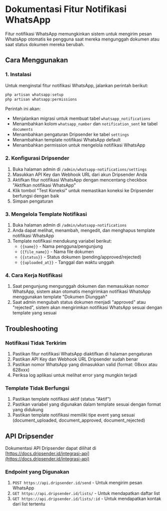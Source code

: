 # Dokumentasi Fitur Notifikasi WhatsApp

Fitur notifikasi WhatsApp memungkinkan sistem untuk mengirim pesan WhatsApp otomatis ke pengguna saat mereka mengunggah dokumen atau saat status dokumen mereka berubah.

## Cara Menggunakan

### 1. Instalasi

Untuk menginstal fitur notifikasi WhatsApp, jalankan perintah berikut:

```bash
php artisan whatsapp:setup
php artisan whatsapp:permissions
```

Perintah ini akan:
- Menjalankan migrasi untuk membuat tabel `whatsapp_notifications`
- Menambahkan kolom `whatsapp_number` dan `notification_sent` ke tabel `documents`
- Menambahkan pengaturan Dripsender ke tabel `settings`
- Menambahkan template notifikasi WhatsApp default
- Menambahkan permission untuk mengelola notifikasi WhatsApp

### 2. Konfigurasi Dripsender

1. Buka halaman admin di `/admin/whatsapp-notifications/settings`
2. Masukkan API Key dan Webhook URL dari akun Dripsender Anda
3. Aktifkan fitur notifikasi WhatsApp dengan mencentang checkbox "Aktifkan notifikasi WhatsApp"
4. Klik tombol "Test Koneksi" untuk memastikan koneksi ke Dripsender berfungsi dengan baik
5. Simpan pengaturan

### 3. Mengelola Template Notifikasi

1. Buka halaman admin di `/admin/whatsapp-notifications`
2. Anda dapat melihat, menambah, mengedit, dan menghapus template notifikasi WhatsApp
3. Template notifikasi mendukung variabel berikut:
   - `{{name}}` - Nama pengguna/pengunjung
   - `{{file_name}}` - Nama file dokumen
   - `{{status}}` - Status dokumen (pending/approved/rejected)
   - `{{uploaded_at}}` - Tanggal dan waktu unggah

### 4. Cara Kerja Notifikasi

1. Saat pengunjung mengunggah dokumen dan memasukkan nomor WhatsApp, sistem akan otomatis mengirimkan notifikasi WhatsApp menggunakan template "Dokumen Diunggah"
2. Saat admin mengubah status dokumen menjadi "approved" atau "rejected", sistem akan mengirimkan notifikasi WhatsApp sesuai dengan template yang sesuai

## Troubleshooting

### Notifikasi Tidak Terkirim

1. Pastikan fitur notifikasi WhatsApp diaktifkan di halaman pengaturan
2. Pastikan API Key dan Webhook URL Dripsender sudah benar
3. Pastikan nomor WhatsApp yang dimasukkan valid (format: 08xxx atau 628xxx)
4. Periksa log aplikasi untuk melihat error yang mungkin terjadi

### Template Tidak Berfungsi

1. Pastikan template notifikasi aktif (status "Aktif")
2. Pastikan variabel yang digunakan dalam template sesuai dengan format yang didukung
3. Pastikan template notifikasi memiliki tipe event yang sesuai (document_uploaded, document_approved, document_rejected)

## API Dripsender

Dokumentasi API Dripsender dapat dilihat di [https://docs.dripsender.id/integrasi-api](https://docs.dripsender.id/integrasi-api)

### Endpoint yang Digunakan

1. `POST https://api.dripsender.id/send` - Untuk mengirim pesan WhatsApp
2. `GET https://api.dripsender.id/lists/` - Untuk mendapatkan daftar list
3. `GET https://api.dripsender.id/lists/:id` - Untuk mendapatkan kontak dari list tertentu